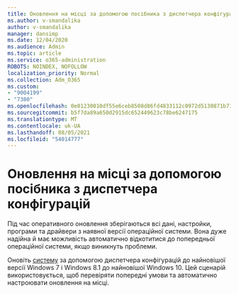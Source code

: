 ```yaml
---
title: Оновлення на місці за допомогою посібника з диспетчера конфігурацій
ms.author: v-smandalika
author: v-smandalika
manager: dansimp
ms.date: 12/04/2020
ms.audience: Admin
ms.topic: article
ms.service: o365-administration
ROBOTS: NOINDEX, NOFOLLOW
localization_priority: Normal
ms.collection: Adm_O365
ms.custom:
- "9004199"
- "7380"
ms.openlocfilehash: 0e01230010df55e6ceb8508d86fd4833112c0972d5130871b717545d2b427170
ms.sourcegitcommit: b5f7da89a650d2915dc652449623c78be6247175
ms.translationtype: MT
ms.contentlocale: uk-UA
ms.lasthandoff: 08/05/2021
ms.locfileid: "54014777"
---
```

# <a name="in-place-upgrade-with-configuration-manager-guide"></a>Оновлення на місці за допомогою посібника з диспетчера конфігурацій

Під час оперативного оновлення зберігаються всі дані, настройки, програми та драйвери з наявної версії операційної системи. Вона дуже надійна й має можливість автоматично відкотитися до попередньої операційної системи, якщо виникнуть проблеми.

Оновіть [систему](https://admin.microsoft.com/adminportal/home#/win10upgrade) за допомогою диспетчера конфігурацій до найновішої версії Windows 7 і Windows 8.1 до найновішої Windows 10. Цей сценарій використовується, щоб перевіряти попередні умови та автоматично настроювати оновлення на місці.
